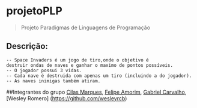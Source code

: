 # projetoPLP
> Projeto Paradigmas de Linguagens de Programação

## Descrição:
    -- Space Invaders é um jogo de tiro,onde o objetivo é 
    destruir ondas de naves e ganhar o maximo de pontos possíveis. 
    -- O jogador possui 3 vidas.
    -- Cada nave é destruida com apenas um tiro (incluindo a do jogador).
    -- As naves inimigas também atiram.

##Integrantes do grupo
    [Cilas Marques](https://github.com/cilasmarques), 
    [Felipe Amorim](https://github.com/FelipeAmorimFerreira), 
    [Gabriel Carvalho](https://github.com/GabLimaC), [Wesley Romero] (https://github.com/wesleyrcb)
